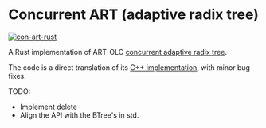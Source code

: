 # Concurrent ART (adaptive radix tree) 
[![con-art-rust](https://github.com/XiangpengHao/con-art-rust/actions/workflows/ci.yml/badge.svg)](https://github.com/XiangpengHao/con-art-rust/actions/workflows/ci.yml)

A Rust implementation of ART-OLC [concurrent adaptive radix tree](https://db.in.tum.de/~leis/papers/artsync.pdf).

The code is a direct translation of its [C++ implementation](https://github.com/flode/ARTSynchronized), with minor bug fixes.

TODO:

- Implement delete
- Align the API with the BTree's in std.


